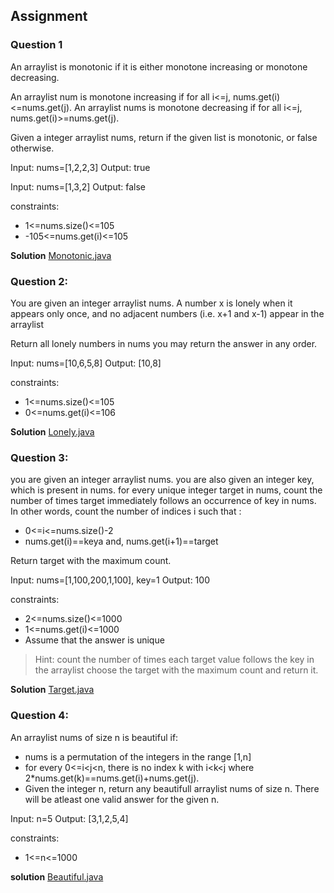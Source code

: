 ## Assignment

### Question 1

An arraylist is monotonic if it is either monotone increasing or monotone decreasing.

An arraylist num is monotone increasing if for all i<=j, nums.get(i)<=nums.get(j). An arraylist nums is monotone decreasing if for all i<=j, nums.get(i)>=nums.get(j).

Given a integer arraylist nums, return if the given list is monotonic, or false otherwise.

Input: nums=[1,2,2,3]
Output: true

Input: nums=[1,3,2]
Output: false

constraints:

- 1<=nums.size()<=105
- -105<=nums.get(i)<=105

**Solution**
[Monotonic.java](../../../src/Linear/ArrayList/Monotonic.java)

### Question 2:

You are given an integer arraylist nums. A number x is lonely when it appears only once, and no adjacent numbers (i.e. x+1 and x-1) appear in the arraylist

Return all lonely numbers in nums you may return the answer in any order.

Input: nums=[10,6,5,8]
Output: [10,8]

constraints:

- 1<=nums.size()<=105
- 0<=nums.get(i)<=106

**Solution**
[Lonely.java](../../../src/Linear/ArrayList/Lonely.java)

### Question 3:

you are given an integer arraylist nums. you are also given an integer key, which is present in nums. for every unique integer target in nums, count the number of times target immediately follows an occurrence of key in nums. In other words, count the number of indices i such that :

- 0<=i<=nums.size()-2
- nums.get(i)==keya and, nums.get(i+1)==target

Return target with the maximum count.

Input: nums=[1,100,200,1,100], key=1
Output: 100

constraints:

- 2<=nums.size()<=1000
- 1<=nums.get(i)<=1000
- Assume that the answer is unique

> Hint: count the number of times each target value follows the key in the arraylist choose the target with the maximum count and return it.

**Solution**
[Target.java](../../../src/Linear/ArrayList/Target.java)

### Question 4:

An arraylist nums of size n is beautiful if:

- nums is a permutation of the integers in the range [1,n]
- for every 0<=i<j<n, there is no index k with i<k<j where 2\*nums.get(k)==nums.get(i)+nums.get(j).
- Given the integer n, return any beautifull arraylist nums of size n. There will be atleast one valid answer for the given n.

Input: n=5
Output: [3,1,2,5,4]

constraints:

- 1<=n<=1000

**solution**
[Beautiful.java](../../../src/Linear/ArrayList/Beautiful.java)